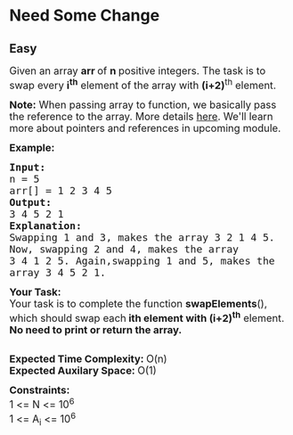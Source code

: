 # Need Some Change
## Easy 
<div class="problem-statement">
                <p></p><p><span style="font-size:18px">Given an array <strong>arr&nbsp;</strong>of <strong>n&nbsp;</strong>positive integers. The task is to swap every <strong>i<sup>th</sup></strong> element of the array with <strong>(i+2)</strong><sup>th</sup> element.</span></p>

<p><span style="font-size:18px"><strong>Note:</strong> When passing array to function, we basically pass the reference to the array. More details <a href="https://stackoverflow.com/questions/14309136/passing-arrays-to-function-in-c" target="_blank">here</a>. We'll learn more about pointers and references in upcoming module.</span></p>

<p><span style="font-size:18px"><strong>Example:</strong></span></p>

<pre><span style="font-size:18px"><strong>Input:</strong>
n = 5
arr[] = 1 2 3 4 5
<strong>Output:
</strong>3 4 5 2 1
<strong>Explanation:
</strong>Swapping 1 and 3, makes the array 3 2 1 4 5.
Now, swapping 2 and 4, makes the array 
3 4 1 2 5. Again,swapping 1 and 5, makes the 
array 3 4 5 2 1.</span></pre>

<p><span style="font-size:18px"><strong>Your Task:</strong><br>
Your task is to complete the function <strong>swapElements</strong>(), which should swap each<strong> ith element with (i+2)<sup>th</sup></strong> element. <strong>No need to print or return the array.</strong></span><br>
&nbsp;</p>

<p><span style="font-size:18px"><strong>Expected Time Complexity:&nbsp;</strong>O(n)<br>
<strong>Expected Auxilary Space:&nbsp;</strong>O(1)</span></p>

<p><span style="font-size:18px"><strong>Constraints:</strong><br>
1 &lt;= N &lt;= 10<sup>6</sup><br>
1 &lt;= A<sub>i</sub> &lt;= 10<sup>6</sup></span></p>

<p>&nbsp;</p>
 <p></p>
            </div>